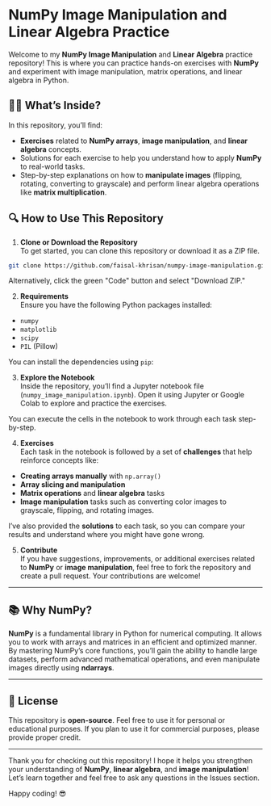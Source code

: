 # NumPy Image Manipulation and Linear Algebra Practice

Welcome to my **NumPy Image Manipulation** and **Linear Algebra** practice repository! This is where you can practice hands-on exercises with **NumPy** and experiment with image manipulation, matrix operations, and linear algebra in Python.

## 🧑‍💻 What’s Inside?

In this repository, you’ll find:

- **Exercises** related to **NumPy arrays**, **image manipulation**, and **linear algebra** concepts.
- Solutions for each exercise to help you understand how to apply **NumPy** to real-world tasks.
- Step-by-step explanations on how to **manipulate images** (flipping, rotating, converting to grayscale) and perform linear algebra operations like **matrix multiplication**.

## 🔍 How to Use This Repository

1. **Clone or Download the Repository**  
   To get started, you can clone this repository or download it as a ZIP file.  
```bash
git clone https://github.com/faisal-khrisan/numpy-image-manipulation.git
```


Alternatively, click the green "Code" button and select "Download ZIP."

2. **Requirements**  
Ensure you have the following Python packages installed:
- `numpy`
- `matplotlib`
- `scipy`
- `PIL` (Pillow)

You can install the dependencies using `pip`:




3. **Explore the Notebook**  
Inside the repository, you’ll find a Jupyter notebook file (`numpy_image_manipulation.ipynb`). Open it using Jupyter or Google Colab to explore and practice the exercises.

You can execute the cells in the notebook to work through each task step-by-step.

4. **Exercises**  
Each task in the notebook is followed by a set of **challenges** that help reinforce concepts like:
- **Creating arrays manually** with `np.array()`
- **Array slicing and manipulation**
- **Matrix operations** and **linear algebra** tasks
- **Image manipulation** tasks such as converting color images to grayscale, flipping, and rotating images.

I’ve also provided the **solutions** to each task, so you can compare your results and understand where you might have gone wrong.

5. **Contribute**  
If you have suggestions, improvements, or additional exercises related to **NumPy** or **image manipulation**, feel free to fork the repository and create a pull request. Your contributions are welcome!

---

## 📚 Why NumPy?

**NumPy** is a fundamental library in Python for numerical computing. It allows you to work with arrays and matrices in an efficient and optimized manner. By mastering NumPy’s core functions, you’ll gain the ability to handle large datasets, perform advanced mathematical operations, and even manipulate images directly using **ndarrays**.

---

## 📣 License

This repository is **open-source**. Feel free to use it for personal or educational purposes. If you plan to use it for commercial purposes, please provide proper credit.

---

Thank you for checking out this repository! I hope it helps you strengthen your understanding of **NumPy**, **linear algebra**, and **image manipulation**! Let’s learn together and feel free to ask any questions in the Issues section. 

Happy coding! 😎

